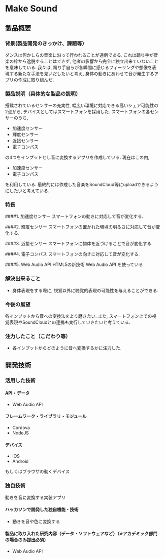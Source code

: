 # Make Sound

## 製品概要
### 背景(製品開発のきっかけ、課題等）
ダンスは何かしらの音楽に沿って行われることが通例である. これは踊り手が音楽の枠から逸脱することはできず,  他者の影響から完全に独立出来ていないことを意味している. 我々は, 踊り手自らが各瞬間に感じるフィーリングや想像を表現する新たな手法を見いだしたいと考え, 身体の動きにあわせて音が発生するアプリの作成に取り組んだ. 

### 製品説明（具体的な製品の説明）
搭載されているセンサーの充実性, 幅広い環境に対応できる高いシェア可能性の2点から, デバイスとしてはスマートフォンを採用した. 
スマートフォンの各センサーのうち, 
* 加速度センサー
* 輝度センサー
* 近接センサー
* 電子コンパス

の4つをインプットとし音に変換するアプリを作成している.
現在はこの内,
* 加速度センサー
* 電子コンパス

を利用している.
最終的には作成した音楽をSoundCloud等にuploadできるようにしたいと考えている. 

### 特長
####1. 加速度センサー
スマートフォンの動きに対応して音が変化する. 

####2. 輝度センサー
スマートフォンの置かれた環境の明るさに対応して音が変化する. 

####3. 近接センサー
スマートフォンに物体を近づけることで音が変化する. 

####4. 電子コンパス
スマートフォンの向きに対応して音が変化する. 

####5. Web Audio API
HTML5の新技術 Web Audio API を使っている 

### 解決出来ること
* 身体表現をする際に, 視覚以外に聴覚的表現の可能性を与えることができる. 

### 今後の展望
各インプットから音への変換法をより磨きたい. また, スマートフォン上での視覚表現やSoundCloudとの連携も実行していきたいと考えている. 


### 注力したこと（こだわり等）
* 各インプットからどのように音へ変換するかに注力した. 


## 開発技術
### 活用した技術
#### API・データ
* Web Audio API

#### フレームワーク・ライブラリ・モジュール
* Cordova
* NodeJS

#### デバイス
* iOS
* Android

もしくはブラウザの動くデバイス

### 独自技術
動きを音に変換する実装アプリ


#### ハッカソンで開発した独自機能・技術
* 動きを音や色に変換する


#### 製品に取り入れた研究内容（データ・ソフトウェアなど）（※アカデミック部門の場合のみ提出必須）
* Web Audio API
